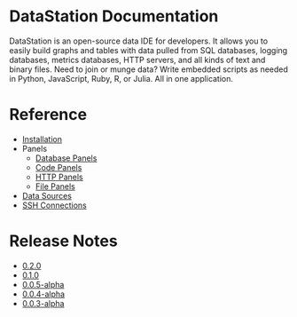 # DataStation Documentation

DataStation is an open-source data IDE for developers. It allows you
to easily build graphs and tables with data pulled from SQL databases,
logging databases, metrics databases, HTTP servers, and all kinds of
text and binary files. Need to join or munge data? Write embedded
scripts as needed in Python, JavaScript, Ruby, R, or Julia. All in one
application.

# Reference

* [Installation](./0.2.0-Installation.md)
* Panels
  * [Database Panels](./Panels/Database_Panels.md)
  * [Code Panels](./Panels/Code_Panels.md)
  * [HTTP Panels](./Panels/HTTP_Panels.md)
  * [File Panels](./Panels/File_Panels.md)
* [Data Sources](./Data_Sources.md)
* [SSH Connections](./SSH_Connections.md)

# Release Notes

* [0.2.0](https://datastation.multiprocess.io/docs/0.2.0-release-notes.html)
* [0.1.0](https://datastation.multiprocess.io/docs/0.1.0-release-notes.html)
* [0.0.5-alpha](https://datastation.multiprocess.io/docs/0.0.5-alpha-release-notes.html)
* [0.0.4-alpha](https://datastation.multiprocess.io/docs/0.0.4-alpha-release-notes.html)
* [0.0.3-alpha](https://datastation.multiprocess.io/docs/0.0.3-alpha-release-notes.html)
